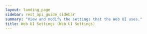 ```yaml
---
layout: landing_page
sidebar: rest_api_guide_sidebar
summary: "View and modify the settings that the Web UI uses."
title: Web UI Settings (Web UI Settings)
---
```

